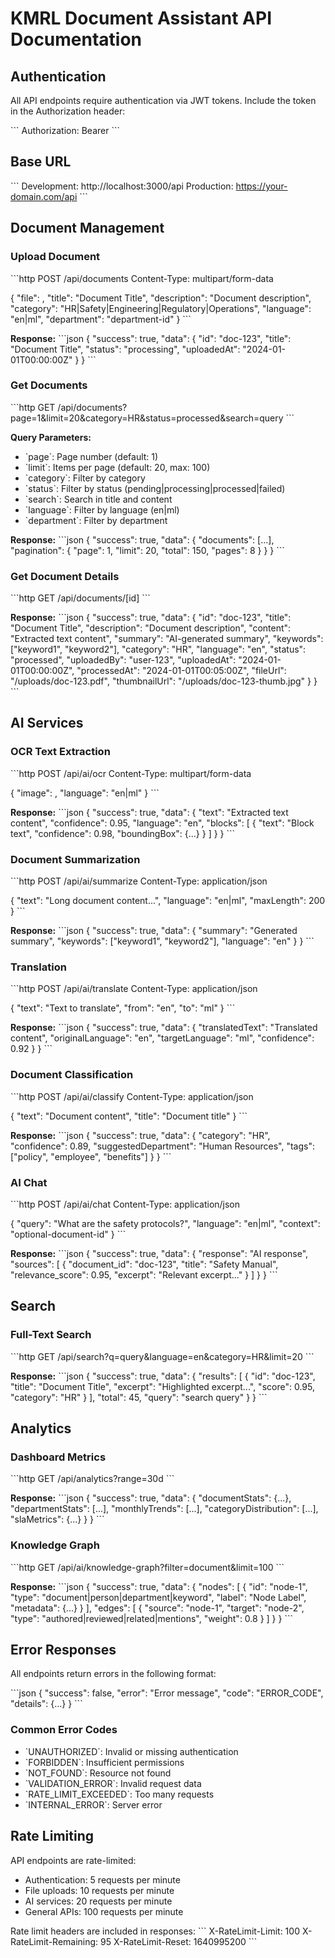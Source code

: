 # KMRL Document Assistant API Documentation

## Authentication

All API endpoints require authentication via JWT tokens. Include the token in the Authorization header:

\`\`\`
Authorization: Bearer <your-jwt-token>
\`\`\`

## Base URL

\`\`\`
Development: http://localhost:3000/api
Production: https://your-domain.com/api
\`\`\`

## Document Management

### Upload Document

\`\`\`http
POST /api/documents
Content-Type: multipart/form-data

{
  "file": <file>,
  "title": "Document Title",
  "description": "Document description",
  "category": "HR|Safety|Engineering|Regulatory|Operations",
  "language": "en|ml",
  "department": "department-id"
}
\`\`\`

**Response:**
\`\`\`json
{
  "success": true,
  "data": {
    "id": "doc-123",
    "title": "Document Title",
    "status": "processing",
    "uploadedAt": "2024-01-01T00:00:00Z"
  }
}
\`\`\`

### Get Documents

\`\`\`http
GET /api/documents?page=1&limit=20&category=HR&status=processed&search=query
\`\`\`

**Query Parameters:**
- \`page\`: Page number (default: 1)
- \`limit\`: Items per page (default: 20, max: 100)
- \`category\`: Filter by category
- \`status\`: Filter by status (pending|processing|processed|failed)
- \`search\`: Search in title and content
- \`language\`: Filter by language (en|ml)
- \`department\`: Filter by department

**Response:**
\`\`\`json
{
  "success": true,
  "data": {
    "documents": [...],
    "pagination": {
      "page": 1,
      "limit": 20,
      "total": 150,
      "pages": 8
    }
  }
}
\`\`\`

### Get Document Details

\`\`\`http
GET /api/documents/[id]
\`\`\`

**Response:**
\`\`\`json
{
  "success": true,
  "data": {
    "id": "doc-123",
    "title": "Document Title",
    "description": "Document description",
    "content": "Extracted text content",
    "summary": "AI-generated summary",
    "keywords": ["keyword1", "keyword2"],
    "category": "HR",
    "language": "en",
    "status": "processed",
    "uploadedBy": "user-123",
    "uploadedAt": "2024-01-01T00:00:00Z",
    "processedAt": "2024-01-01T00:05:00Z",
    "fileUrl": "/uploads/doc-123.pdf",
    "thumbnailUrl": "/uploads/doc-123-thumb.jpg"
  }
}
\`\`\`

## AI Services

### OCR Text Extraction

\`\`\`http
POST /api/ai/ocr
Content-Type: multipart/form-data

{
  "image": <image-file>,
  "language": "en|ml"
}
\`\`\`

**Response:**
\`\`\`json
{
  "success": true,
  "data": {
    "text": "Extracted text content",
    "confidence": 0.95,
    "language": "en",
    "blocks": [
      {
        "text": "Block text",
        "confidence": 0.98,
        "boundingBox": {...}
      }
    ]
  }
}
\`\`\`

### Document Summarization

\`\`\`http
POST /api/ai/summarize
Content-Type: application/json

{
  "text": "Long document content...",
  "language": "en|ml",
  "maxLength": 200
}
\`\`\`

**Response:**
\`\`\`json
{
  "success": true,
  "data": {
    "summary": "Generated summary",
    "keywords": ["keyword1", "keyword2"],
    "language": "en"
  }
}
\`\`\`

### Translation

\`\`\`http
POST /api/ai/translate
Content-Type: application/json

{
  "text": "Text to translate",
  "from": "en",
  "to": "ml"
}
\`\`\`

**Response:**
\`\`\`json
{
  "success": true,
  "data": {
    "translatedText": "Translated content",
    "originalLanguage": "en",
    "targetLanguage": "ml",
    "confidence": 0.92
  }
}
\`\`\`

### Document Classification

\`\`\`http
POST /api/ai/classify
Content-Type: application/json

{
  "text": "Document content",
  "title": "Document title"
}
\`\`\`

**Response:**
\`\`\`json
{
  "success": true,
  "data": {
    "category": "HR",
    "confidence": 0.89,
    "suggestedDepartment": "Human Resources",
    "tags": ["policy", "employee", "benefits"]
  }
}
\`\`\`

### AI Chat

\`\`\`http
POST /api/ai/chat
Content-Type: application/json

{
  "query": "What are the safety protocols?",
  "language": "en|ml",
  "context": "optional-document-id"
}
\`\`\`

**Response:**
\`\`\`json
{
  "success": true,
  "data": {
    "response": "AI response",
    "sources": [
      {
        "document_id": "doc-123",
        "title": "Safety Manual",
        "relevance_score": 0.95,
        "excerpt": "Relevant excerpt..."
      }
    ]
  }
}
\`\`\`

## Search

### Full-Text Search

\`\`\`http
GET /api/search?q=query&language=en&category=HR&limit=20
\`\`\`

**Response:**
\`\`\`json
{
  "success": true,
  "data": {
    "results": [
      {
        "id": "doc-123",
        "title": "Document Title",
        "excerpt": "Highlighted excerpt...",
        "score": 0.95,
        "category": "HR"
      }
    ],
    "total": 45,
    "query": "search query"
  }
}
\`\`\`

## Analytics

### Dashboard Metrics

\`\`\`http
GET /api/analytics?range=30d
\`\`\`

**Response:**
\`\`\`json
{
  "success": true,
  "data": {
    "documentStats": {...},
    "departmentStats": [...],
    "monthlyTrends": [...],
    "categoryDistribution": [...],
    "slaMetrics": {...}
  }
}
\`\`\`

### Knowledge Graph

\`\`\`http
GET /api/ai/knowledge-graph?filter=document&limit=100
\`\`\`

**Response:**
\`\`\`json
{
  "success": true,
  "data": {
    "nodes": [
      {
        "id": "node-1",
        "type": "document|person|department|keyword",
        "label": "Node Label",
        "metadata": {...}
      }
    ],
    "edges": [
      {
        "source": "node-1",
        "target": "node-2",
        "type": "authored|reviewed|related|mentions",
        "weight": 0.8
      }
    ]
  }
}
\`\`\`

## Error Responses

All endpoints return errors in the following format:

\`\`\`json
{
  "success": false,
  "error": "Error message",
  "code": "ERROR_CODE",
  "details": {...}
}
\`\`\`

### Common Error Codes

- \`UNAUTHORIZED\`: Invalid or missing authentication
- \`FORBIDDEN\`: Insufficient permissions
- \`NOT_FOUND\`: Resource not found
- \`VALIDATION_ERROR\`: Invalid request data
- \`RATE_LIMIT_EXCEEDED\`: Too many requests
- \`INTERNAL_ERROR\`: Server error

## Rate Limiting

API endpoints are rate-limited:
- Authentication: 5 requests per minute
- File uploads: 10 requests per minute
- AI services: 20 requests per minute
- General APIs: 100 requests per minute

Rate limit headers are included in responses:
\`\`\`
X-RateLimit-Limit: 100
X-RateLimit-Remaining: 95
X-RateLimit-Reset: 1640995200
\`\`\`
